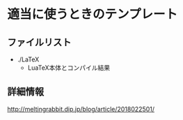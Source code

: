 # 適当に使うときのテンプレート

## ファイルリスト
  + ./LaTeX
    * LuaTeX本体とコンパイル結果

## 詳細情報
http://meltingrabbit.dip.jp/blog/article/2018022501/

